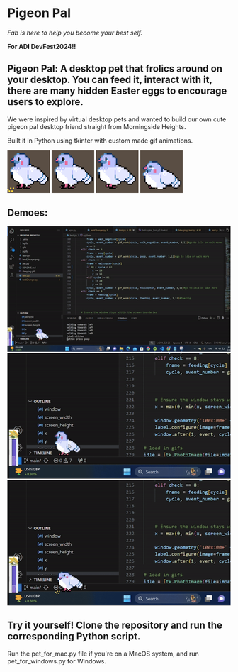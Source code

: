 # Pigeon Pal
*Fab is here to help you become your best self.*

**For ADI DevFest2024!!**

## Pigeon Pal: A desktop pet that frolics around on your desktop. You can feed it, interact with it, there are many hidden Easter eggs to encourage users to explore.


We were inspired by virtual desktop pets and wanted to build our own cute pigeon pal desktop friend straight from Morningside Heights.


Built it in Python using tkinter with custom made gif animations.

![feeding](/bgifs/feeding.gif)
![pooping](/bgifs/pooping.gif)
![walkingleft](/bgifs/walkingleft.gif)
![sleeping](/bgifs/sleeping.gif)

## Demoes:
![clip1](/demo_gifs/clip1.gif)
![clip2](/demo_gifs/clip2.gif)
![clip3](/demo_gifs/clip3.gif)

## Try it yourself! Clone the repository and run the corresponding Python script.


Run the pet_for_mac.py file if you're on a MacOS system, and run pet_for_windows.py for Windows.


